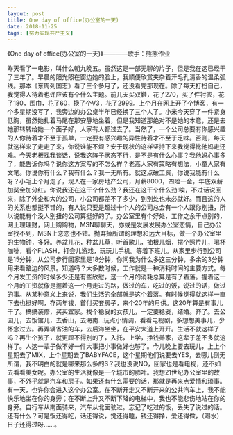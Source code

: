```yaml
---
layout: post
title: One day of office(办公室的一天)
date: 2018-11-25
tags: [努力实现共产主义]
---
```

《One day of office(办公室的一天)》————歌手：熊熊作业

昨天看了一电影，叫什么朝九晚五。虽然这是一部无聊的片子，但是我在这已经干了三年了。早晨的阳光照在窗边她的脸上，我顺便欣赏夹杂着汗毛孔清香的温柔弧线。那本《东周列国志》看了三个多月了，还没看完那现在。除了每天打扮自己，我觉得人待着也许应该有个什么主题。前几天买双鞋，花了270，买了件衬衣，花了180，围巾，花了60，换了个V3，花了2999。上个月在网上开了个博客，有一个多星期没写了，我旁边的办公桌半年已经换了三个人了。小米今天穿了一件紧身低胸，虽然她扎着马尾在那安静地坐着，但是我知道那绝对不是她的本意，还是去她那转转给她一个面子好，人家有人都过去了。当然了，一个公司总要有你感兴趣的人你待着才不至于孤单，一定要有感兴趣的异性待着才不至于乏味。否则，每天就这样来了走走了来，你说谁能不烦？安于现状的这样坚持下来我觉得比他妈走还难。今天老板找我谈话，说我这阵子状态不行，是不是有什么心事？我他妈心事多了，能告诉你吗？说你这方案写的不怎么样？老高人家有策略有想法，小童人家有文笔。你说你有什么？我有什么？我一无所有。就这点破工资，你说我能有什么呀？小毛上个月走了，现人在一家房地产公司，月薪8000，四险一金，年底双薪加奖金加分红。你说我还在这干个什么劲？我还在这干个什么劲!唉，不过话说回来，除了外企和大的公司，小公司都差不了多少，到别处也未必就好。而且这的人的关系也都挺不错的，有人说只要是超过十个人的公司总会有一个人跟你别扭，所以说能有个没人别扭的公司算挺好的了。办公室里有个好处，工作之余干点别的，网上理理财，网上购购物，MSN聊聊天，亦或是发展发展办公室恋情，自己办公室找不到，MSN上恋恋也不错。抛弃掉所谓的理想和远大目标，做一个办公室里的生物钟，多好。养盆儿花，种盆儿草，听首歌儿，抽根儿烟，摆个照片儿，喝杯咖啡，看个FLASH，打会儿游戏，玩玩儿手机。等着下班儿。从家里步行到公司是15分钟，从公司步行回家里是18分钟，你问我为什么多这三分钟，多余的3分钟用来看路边的风景。知道吗？大多数时候，工作就是一种消耗时间的主要方式。每个月发工资的时候多少还是有些欣慰，这一个月的消耗总算是有了着落。握着这一个月的工资就像是握着这一个月走过的路，做过的车，吃过的饭，说过的话，做过的事。从某种意义上来说，我们生活的全部就是这个着落。有时候觉得就这样一直下去也挺好啊，存两年钱，首付买套房子，来个20年的月供。这20年算是有事儿干了。搞搞装修，买买宜家。找个稳妥的女孩儿，一定要稳妥，结婚。齐了。去公园儿，去饭馆儿，去香山，去海南…玩点小情调，看看电视剧，多想想美事儿，少怀念过去。再弄辆省油的车，去后海坐坐，在平安大道上开开。生活不就这样了吗？再生个孩子，就更顾不得别的了，入托，上学，挣钱养家，这辈子差不多就这样了。人这一辈子做不好一件大事把小事做好也够了。今儿晚上要去玩儿，上上个星期去了MIX，上个星期去了BABYFACE，这个星期他们说要去YES，去哪儿倒无所谓，我不明白的就是哪来那么多的S？我也没说NO，回家也是看电视，还不如去看看美女呢。办公室的生活就像是一个城市的肺叶。我想21世纪办公室里的故事，不外乎就是汽车和房子。如果还有什么需要的话，那就是再来点爱情和琐事。有一天，也许你会进入这个办公室。在不断开走又不断开来的公共汽车上，我不能快乐地坐在你的身旁；在不断上升又不断下降的电梯中，我也不能悲伤地站在你的身旁。自行车从南面骑来，汽车从北面驶过。忘记了吃过的饭，丢失了说过的话。还有什么？可是饭还得吃，话还得说，觉还得睡，钱还得挣，爱还得做，（喝水）日子还得过呀……。

